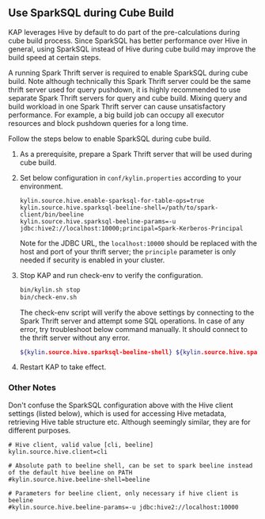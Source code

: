 ## Use SparkSQL during Cube Build

KAP leverages Hive by default to do part of the pre-calculations during cube build process. Since SparkSQL has better performance over Hive in general, using SparkSQL instead of Hive during cube build may improve the build speed at certain steps.

A running Spark Thrift server is required to enable SparkSQL during cube build. Note although technically this Spark Thrift server could be the same thrift server used for query pushdown, it is highly recommended to use separate Spark Thrift servers for query and cube build. Mixing query and build workload in one Spark Thrift server can cause unsatisfactory performance. For example, a big build job can occupy all executor resources and block pushdown queries for a long time.

Follow the steps below to enable SparkSQL during cube build.

1. As a prerequisite, prepare a Spark Thrift server that will be used during cube build.

2. Set below configuration in `conf/kylin.properties` according to your environment.

   ```properties
   kylin.source.hive.enable-sparksql-for-table-ops=true
   kylin.source.hive.sparksql-beeline-shell=/path/to/spark-client/bin/beeline
   kylin.source.hive.sparksql-beeline-params=-u jdbc:hive2://localhost:10000;principal=Spark-Kerberos-Principal
   ```

   Note for the JDBC URL, the `localhost:10000` should be replaced with the host and port of your thrift server; the `principle` parameter is only needed if security is enabled in your cluster.

3. Stop KAP and run check-env to verify the configuration.

   ```sh
   bin/kylin.sh stop
   bin/check-env.sh
   ```

   The check-env script will verify the above settings by connecting to the Spark Thrift server and attempt some SQL operations. In case of any error, try troubleshoot below command manually. It should connect to the thrift server without any error.

   ```sh
   ${kylin.source.hive.sparksql-beeline-shell} ${kylin.source.hive.sparksql-beeline-params}
   ```

4. Restart KAP to take effect.



### Other Notes

Don't confuse the SparkSQL configuration above with the Hive client settings (listed below), which is used for accessing Hive metadata, retrieving Hive table structure etc. Although seemingly similar, they are for different purposes.

```properties
# Hive client, valid value [cli, beeline]
kylin.source.hive.client=cli

# Absolute path to beeline shell, can be set to spark beeline instead of the default hive beeline on PATH
#kylin.source.hive.beeline-shell=beeline

# Parameters for beeline client, only necessary if hive client is beeline
#kylin.source.hive.beeline-params=-u jdbc:hive2://localhost:10000

```

